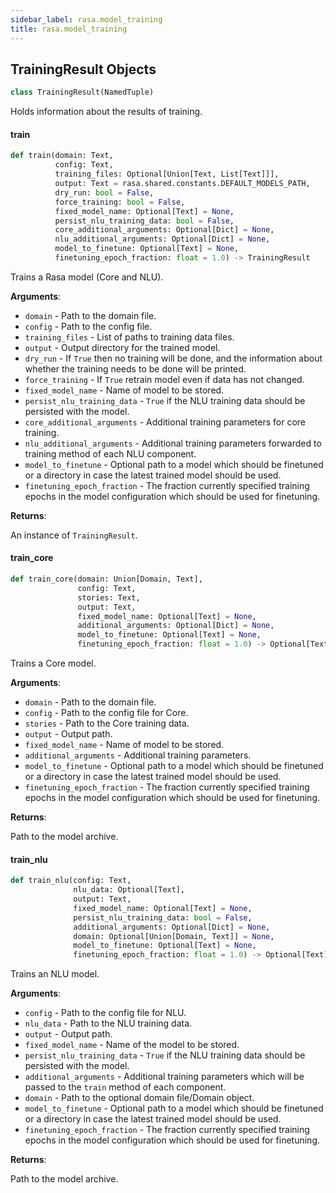 ```yaml
---
sidebar_label: rasa.model_training
title: rasa.model_training
---
```

## TrainingResult Objects

```python
class TrainingResult(NamedTuple)
```

Holds information about the results of training.

#### train

```python
def train(domain: Text,
          config: Text,
          training_files: Optional[Union[Text, List[Text]]],
          output: Text = rasa.shared.constants.DEFAULT_MODELS_PATH,
          dry_run: bool = False,
          force_training: bool = False,
          fixed_model_name: Optional[Text] = None,
          persist_nlu_training_data: bool = False,
          core_additional_arguments: Optional[Dict] = None,
          nlu_additional_arguments: Optional[Dict] = None,
          model_to_finetune: Optional[Text] = None,
          finetuning_epoch_fraction: float = 1.0) -> TrainingResult
```

Trains a Rasa model (Core and NLU).

**Arguments**:

- `domain` - Path to the domain file.
- `config` - Path to the config file.
- `training_files` - List of paths to training data files.
- `output` - Output directory for the trained model.
- `dry_run` - If `True` then no training will be done, and the information about
  whether the training needs to be done will be printed.
- `force_training` - If `True` retrain model even if data has not changed.
- `fixed_model_name` - Name of model to be stored.
- `persist_nlu_training_data` - `True` if the NLU training data should be persisted
  with the model.
- `core_additional_arguments` - Additional training parameters for core training.
- `nlu_additional_arguments` - Additional training parameters forwarded to training
  method of each NLU component.
- `model_to_finetune` - Optional path to a model which should be finetuned or
  a directory in case the latest trained model should be used.
- `finetuning_epoch_fraction` - The fraction currently specified training epochs
  in the model configuration which should be used for finetuning.
  

**Returns**:

  An instance of `TrainingResult`.

#### train\_core

```python
def train_core(domain: Union[Domain, Text],
               config: Text,
               stories: Text,
               output: Text,
               fixed_model_name: Optional[Text] = None,
               additional_arguments: Optional[Dict] = None,
               model_to_finetune: Optional[Text] = None,
               finetuning_epoch_fraction: float = 1.0) -> Optional[Text]
```

Trains a Core model.

**Arguments**:

- `domain` - Path to the domain file.
- `config` - Path to the config file for Core.
- `stories` - Path to the Core training data.
- `output` - Output path.
- `fixed_model_name` - Name of model to be stored.
- `additional_arguments` - Additional training parameters.
- `model_to_finetune` - Optional path to a model which should be finetuned or
  a directory in case the latest trained model should be used.
- `finetuning_epoch_fraction` - The fraction currently specified training epochs
  in the model configuration which should be used for finetuning.
  

**Returns**:

  Path to the model archive.

#### train\_nlu

```python
def train_nlu(config: Text,
              nlu_data: Optional[Text],
              output: Text,
              fixed_model_name: Optional[Text] = None,
              persist_nlu_training_data: bool = False,
              additional_arguments: Optional[Dict] = None,
              domain: Optional[Union[Domain, Text]] = None,
              model_to_finetune: Optional[Text] = None,
              finetuning_epoch_fraction: float = 1.0) -> Optional[Text]
```

Trains an NLU model.

**Arguments**:

- `config` - Path to the config file for NLU.
- `nlu_data` - Path to the NLU training data.
- `output` - Output path.
- `fixed_model_name` - Name of the model to be stored.
- `persist_nlu_training_data` - `True` if the NLU training data should be persisted
  with the model.
- `additional_arguments` - Additional training parameters which will be passed to
  the `train` method of each component.
- `domain` - Path to the optional domain file/Domain object.
- `model_to_finetune` - Optional path to a model which should be finetuned or
  a directory in case the latest trained model should be used.
- `finetuning_epoch_fraction` - The fraction currently specified training epochs
  in the model configuration which should be used for finetuning.
  

**Returns**:

  Path to the model archive.

